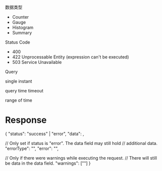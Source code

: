 数据类型

* Counter
* Gauge
* Histogram
* Summary

Status Code

* 400
* 422 Unprocessable Entity (expression can't be executed)
* 503 Service Unavailable


Query

single instant

query
time
timeout


range of time

# Response

{
  "status": "success" | "error",
  "data": <data>,

  // Only set if status is "error". The data field may still hold
  // additional data.
  "errorType": "<string>",
  "error": "<string>",

  // Only if there were warnings while executing the request.
  // There will still be data in the data field.
  "warnings": ["<string>"]
}
